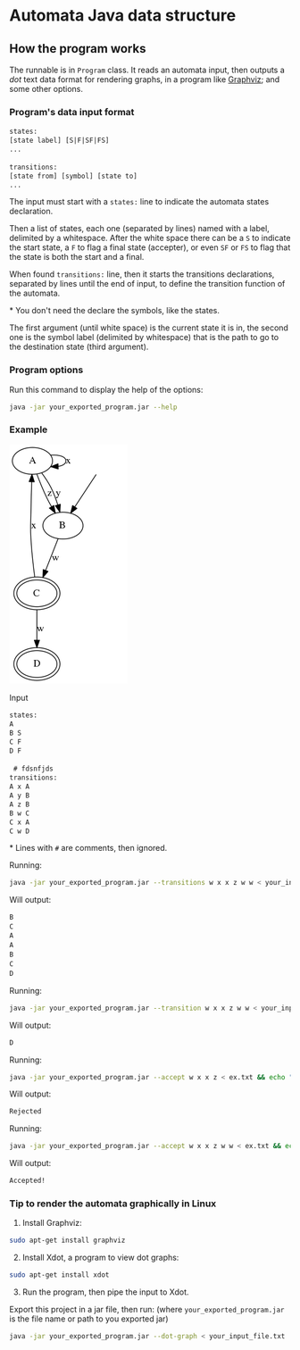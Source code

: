 # Automata Java data structure

## How the program works

The runnable is in <code>Program</code> class. It reads an automata input, then outputs a *dot* text data format for rendering graphs, in a program like [Graphviz](https://www.graphviz.org/); and some other options.

### Program's data input format

```
states:
[state label] [S|F|SF|FS]
...

transitions:
[state from] [symbol] [state to]
...
```

The input must start with a <code>states:</code> line to indicate the automata states declaration.

Then a list of states, each one (separated by lines) named with a label, delimited by a whitespace. After the white space there can be a <code>S</code> to indicate the start state, a <code>F</code> to flag a final state (accepter), or even <code>SF</code> or <code>FS</code> to flag that the state is both the start and a final.

When found <code>transitions:</code> line, then it starts the transitions declarations, separated by lines until the end of input, to define the transition function of the automata.

\* You don't need the declare the symbols, like the states.

The first argument (until white space) is the current state it is in, the second one is the symbol label (delimited by whitespace) that is the path to go to the destination state (third argument).

### Program options

Run this command to display the help of the options:
```bash
java -jar your_exported_program.jar --help
```

### Example
![](ex.png?=classes=float-left)

Input

```
states:
A
B S
C F
D F

 # fdsnfjds
transitions:
A x A
A y B
A z B
B w C
C x A
C w D
```
\* Lines with <code>#</code> are comments, then ignored.

Running:
```bash
java -jar your_exported_program.jar --transitions w x x z w w < your_input_file.txt
```
Will output:
```bash
B
C
A
A
B
C
D
```

Running:
```bash
java -jar your_exported_program.jar --transition w x x z w w < your_input_file.txt
```
Will output:
```bash
D
```

Running:
```bash
java -jar your_exported_program.jar --accept w x x z < ex.txt && echo "Accepted!" || echo "Rejected"
```
Will output:
```bash
Rejected
```

Running:
```bash
java -jar your_exported_program.jar --accept w x x z w w < ex.txt && echo "Accepted!" || echo "Rejected"
```
Will output:
```bash
Accepted!
```

### Tip to render the automata graphically in Linux

1. Install Graphviz:
```bash
sudo apt-get install graphviz
```

2. Install Xdot, a program to view dot graphs:
```bash
sudo apt-get install xdot
```

3. Run the program, then pipe the input to Xdot.

Export this project in a jar file, then run: (where <code>your_exported_program.jar</code> is the file name or path to you exported jar)
```bash
java -jar your_exported_program.jar --dot-graph < your_input_file.txt | xdot -
```